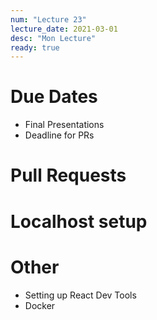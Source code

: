 ```yaml
---
num: "Lecture 23"
lecture_date: 2021-03-01
desc: "Mon Lecture"
ready: true
---
```


# Due Dates

* Final Presentations
* Deadline for PRs

# Pull Requests

# Localhost setup



# Other

* Setting up React Dev Tools
* Docker
